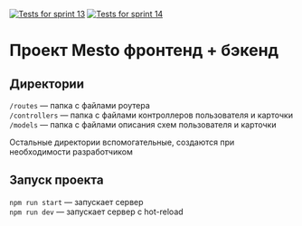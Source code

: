 [![Tests for sprint 13](https://github.com/katuxa1231/express-mesto-gha/actions/workflows/tests-13-sprint.yml/badge.svg)](https://github.com/katuxa1231/express-mesto-gha/actions/workflows/tests-13-sprint.yml) [![Tests for sprint 14](https://github.com/katuxa1231/express-mesto-gha/actions/workflows/tests-14-sprint.yml/badge.svg)](https://github.com/katuxa1231/express-mesto-gha/actions/workflows/tests-14-sprint.yml)
# Проект Mesto фронтенд + бэкенд

## Директории

`/routes` — папка с файлами роутера  
`/controllers` — папка с файлами контроллеров пользователя и карточки   
`/models` — папка с файлами описания схем пользователя и карточки  
  
Остальные директории вспомогательные, создаются при необходимости разработчиком

## Запуск проекта

`npm run start` — запускает сервер   
`npm run dev` — запускает сервер с hot-reload
